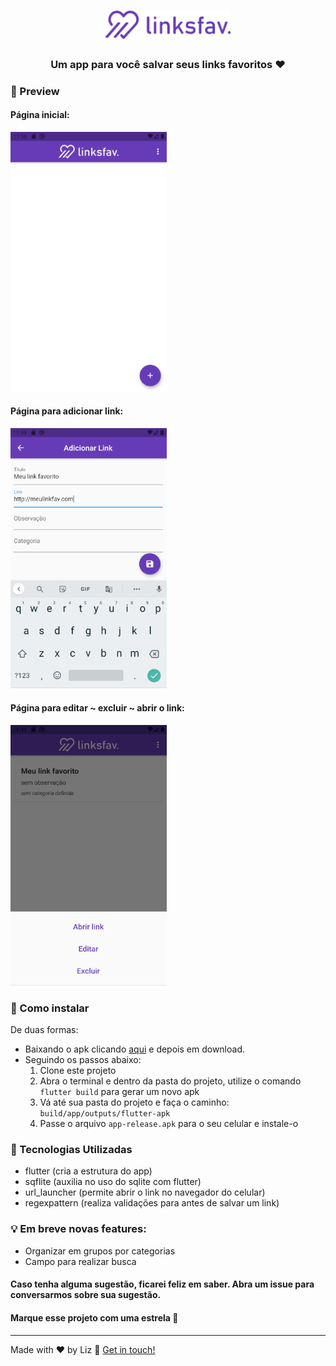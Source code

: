 <h1 align="center"> <img alt="logo linksfav" src="https://github.com/lizianefelix/linksfav/blob/main/images/linksfav_h.svg" width="200px" /> </h1>

<h3 align="center"> Um app para você salvar seus links favoritos ❤ </h3>


### 📃 Preview

#### Página inicial:
<img src="https://github.com/lizianefelix/linksfav/blob/main/images/tela_inicial.png" width="250" alt="tela inicial" />

#### Página para adicionar link:
<img src="https://github.com/lizianefelix/linksfav/blob/main/images/tela_add.PNG" width="250" alt="adiciona link" />

#### Página para editar ~ excluir ~ abrir o link:
<img src="https://github.com/lizianefelix/linksfav/blob/main/images/tela_opcoes.png" width="250" alt="config link" />

### 🌟 Como instalar
De duas formas:
- Baixando o apk clicando [aqui](https://github.com/lizianefelix/linksfav/blob/main/app-release.apk) e depois em download.
- Seguindo os passos abaixo:
  1. Clone este projeto
  2. Abra o terminal e dentro da pasta do projeto, utilize o comando `flutter build` para gerar um novo apk
  3. Vá até sua pasta do projeto e faça o caminho: `build/app/outputs/flutter-apk`
  4. Passe o arquivo `app-release.apk` para o seu celular e instale-o

### 🔨 Tecnologias Utilizadas
- flutter (cria a estrutura do app)
- sqflite (auxilia no uso do sqlite com flutter)
- url_launcher (permite abrir o link no navegador do celular)
- regexpattern (realiza validações para antes de salvar um link)

### 💡 Em breve novas features:
- Organizar em grupos por categorias
- Campo para realizar busca


#### Caso tenha alguma sugestão, ficarei feliz em saber. Abra um issue para conversarmos sobre sua sugestão. 
#### Marque esse projeto com uma estrela 🌟

---

Made with ♥ by Liz 👋 [Get in touch!](https://www.linkedin.com/in/lizianefelix/)